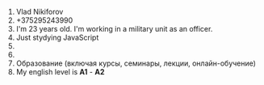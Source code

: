 1. Vlad Nikiforov
2. +375295243990
3. I'm 23 years old. I'm working in a military unit as an officer.
4. Just stydying JavaScript
5. 
6. 
7. Образование (включая курсы, семинары, лекции, онлайн-обучение)
8. My english level is **A1** - **A2**